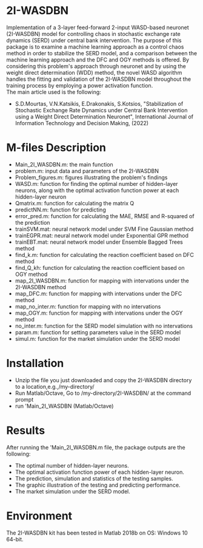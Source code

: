 # 2I-WASDBN
Implementation of a 3-layer feed-forward 2-input WASD-based neuronet (2I-WASDBN) model for controlling chaos in stochastic exchange rate dynamics (SERD) under central bank intervention.
The purpose of this package is to examine a machine learning approach as a control chaos method in order to stabilize the SERD model, and a comparison between the
machine learning approach and the DFC and OGY methods is offered.
By considering this problem's approach through neuronet and by using the weight direct determination (WDD) method, the novel WASD algorithm handles the fitting and validation of the 2I-WASDBN model throughout the training process by employing a power activation function.\
The main article used is the following:
*	S.D.Mourtas, V.N.Katsikis, E.Drakonakis, S.Kotsios, "Stabilization of Stochastic Exchange Rate Dynamics under Central Bank Intervention using a Weight Direct Determination Neuronet", International Journal of Information Technology and Decision Making, (2022)

# M-files Description
*	Main_2I_WASDBN.m: the main function
*	problem.m: input data and parameters of the 2I-WASDBN
*	Problem_figures.m: figures illustrating the problem's findings
*	WASD.m: function for finding the optimal number of hidden-layer neurons, along with the optimal activation function power at each hidden-layer neuron
*	Qmatrix.m: function for calculating the matrix Q
*	predictNN.m: function for predicting
*	error_pred.m: function for calculating the MAE, RMSE and R-squared of the prediction
*	trainSVM.mat: neural network model under SVM Fine Gaussian method
*	trainEGPR.mat: neural network model under Exponential GPR method
*	trainEBT.mat: neural network model under Ensemble Bagged Trees method
*	find_k.m: function for calculating the reaction coefficient based on DFC method
*	find_Q_kh: function for calculating the reaction coefficient based on OGY method
*	map_2I_WASDBN.m: function for mapping with intervations under the 2I-WASDBN method
*	map_DFC.m: function for mapping with intervations under the DFC method
*	map_no_inter.m: function for mapping with no intervations
*	map_OGY.m: function for mapping with intervations under the OGY method
*	no_inter.m: function for the SERD model simulation with no intervations
*	param.m: function for setting parameters value in the SERD model
*	simul.m: function for the market simulation under the SERD model

# Installation
*	Unzip the file you just downloaded and copy the 2I-WASDBN directory to a location,e.g.,/my-directory/
*	Run Matlab/Octave, Go to /my-directory/2I-WASDBN/ at the command prompt
*	run 'Main_2I_WASDBN (Matlab/Octave)

# Results
After running the 'Main_2I_WASDBN.m file, the package outputs are the following:
*	The optimal number of hidden-layer neurons.
*	The optimal activation function power of each hidden-layer neuron.
*	The prediction, simulation and statistics of the testing samples.
*	The graphic illustration of the testing and predicting performance.
*	The market simulation under the SERD model.

# Environment
The 2I-WASDBN kit has been tested in Matlab 2018b on OS: Windows 10 64-bit.
